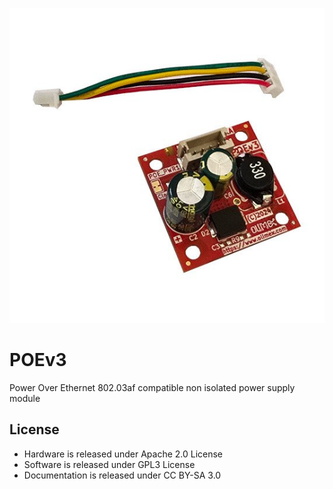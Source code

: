 ![POEv3-1](DOCUMENTS/POEv3-1.jpg)
# POEv3
Power Over Ethernet 802.03af compatible non isolated power supply module


## License
* Hardware is released under Apache 2.0 License
* Software is released under GPL3 License
* Documentation is released under CC BY-SA 3.0